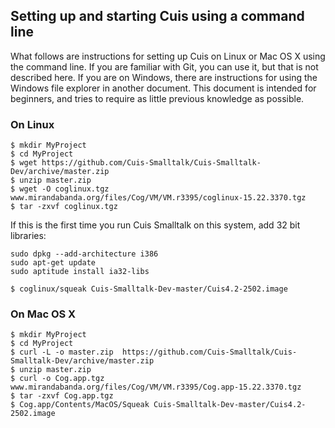 ## Setting up and starting Cuis using a command line

What follows are instructions for setting up Cuis on Linux or Mac OS X using the command line. If you are familiar with Git, you can use it, but that is not described here. If you are on Windows, there are instructions for using the Windows file explorer in another document. This document is intended for beginners, and tries to require as little previous knowledge as possible.

### On Linux ###
```
$ mkdir MyProject
$ cd MyProject
$ wget https://github.com/Cuis-Smalltalk/Cuis-Smalltalk-Dev/archive/master.zip
$ unzip master.zip
$ wget -O coglinux.tgz www.mirandabanda.org/files/Cog/VM/VM.r3395/coglinux-15.22.3370.tgz
$ tar -zxvf coglinux.tgz
```
If this is the first time you run Cuis Smalltalk on this system, add 32 bit libraries:
```
sudo dpkg --add-architecture i386
sudo apt-get update
sudo aptitude install ia32-libs
```
```
$ coglinux/squeak Cuis-Smalltalk-Dev-master/Cuis4.2-2502.image
```

### On Mac OS X ###
```
$ mkdir MyProject
$ cd MyProject
$ curl -L -o master.zip  https://github.com/Cuis-Smalltalk/Cuis-Smalltalk-Dev/archive/master.zip
$ unzip master.zip
$ curl -o Cog.app.tgz www.mirandabanda.org/files/Cog/VM/VM.r3395/Cog.app-15.22.3370.tgz
$ tar -zxvf Cog.app.tgz
$ Cog.app/Contents/MacOS/Squeak Cuis-Smalltalk-Dev-master/Cuis4.2-2502.image
```
